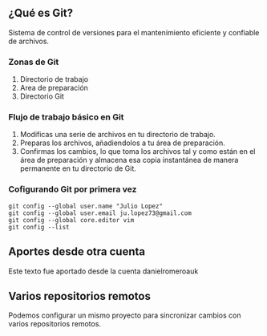 ## ¿Qué es Git?
Sistema de control de versiones para el mantenimiento eficiente y confiable de archivos.

### Zonas de Git
1. Directorio de trabajo
2. Area de preparación
3. Directorio Git

### Flujo de trabajo básico en Git
1. Modificas una serie de archivos en tu directorio de trabajo.
2. Preparas los archivos, añadiendolos a tu área de preparación.
3. Confirmas los cambios, lo que toma los archivos tal y como están en el área de preparación y almacena esa copia instantánea de manera permanente en tu directorio de Git.

### Cofigurando Git por primera vez
```
git config --global user.name "Julio Lopez"
git config --global user.email ju.lopez73@gmail.com
git config --global core.editor vim
git config --list

```
## Aportes desde otra cuenta
Este texto fue aportado desde la cuenta danielromeroauk

## Varios repositorios remotos
Podemos configurar un mismo proyecto para sincronizar cambios con varios repositorios remotos.